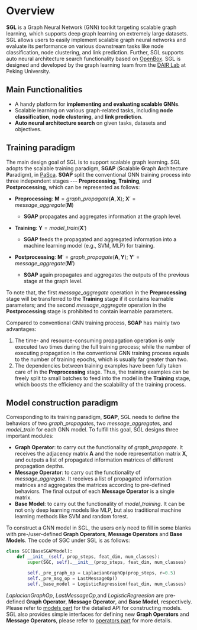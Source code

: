 # Overview

**SGL** is a Graph Neural Network (GNN) toolkit targeting scalable graph learning, which supports deep graph learning on extremely large datasets. SGL allows users to easily implement scalable graph neural networks and evaluate its performance on various downstream tasks like node classification, node clustering, and link prediction. Further, SGL supports auto neural architecture search functionality based on <a href="https://github.com/PKU-DAIR/open-box" target="_blank" rel="nofollow">OpenBox</a>. SGL is designed and developed by the graph learning team from the <a href="https://cuibinpku.github.io/index.html" target="_blank" rel="nofollow">DAIR Lab</a> at Peking University.



## Main Functionalities

+ A handy platform for **implementing and evaluating scalable GNNs**.
+ Scalable learning on various graph-related tasks, including **node classification**, **node clustering**, and **link prediction**.
+ **Auto neural architecture search** on given tasks, datasets and objectives.



## Training paradigm

The main design goal of SGL is to support scalable graph learning. SGL adopts the scalable training paradigm, **SGAP** (**S**calable **G**raph **A**rchitecture **P**aradigm), in <a href="https://arxiv.org/abs/2203.00638" target="_blank" rel="nofollow">PaSca</a>. **SGAP** split the conventional GNN training process into three independent stages --- **Preprocessing**, **Training**, and **Postprocessing**, which can be represented as follows: 

+ **Preprocessing**: $\textbf{M}=graph\_propagate(\textbf{A}, \textbf{X})$; $\textbf{X}'=message\_aggregate(\textbf{M})$
    + **SGAP** propagates and aggregates information at the graph level.

+ **Training**: $\textbf{Y}=model\_train(\textbf{X}')$
    + **SGAP** feeds the propagated and aggregated information into a machine learning model (e.g., SVM, MLP) for training.

+ **Postprocessing**: $\textbf{M}'=graph\_propagate(\textbf{A},\textbf{Y})$;  $\textbf{Y}'=message\_aggregate(\textbf{M}')$
    + **SGAP** again propagates and aggregates the outputs of the previous stage at the graph level.


To note that, the first $message\_aggregate$ operation in the **Preprocessing** stage will be transferred to the **Training**  stage if it contains learnable parameters; and the second $message\_aggregate$ operation in the **Postprocessing** stage is prohibited to contain learnable parameters.

Compared to conventional GNN training process, **SGAP** has mainly two advantages:

1. The time- and resource-consuming propagation operation is only executed two times during the full training process; while the number of executing propagation in the conventional GNN training process equals to the number of training epochs, which is usually far greater than two.
2. The dependencies between training examples have been fully taken care of in the **Preprocessing** stage. Thus, the training examples can be freely split to small batches to feed into the model in the **Training** stage, which boosts the efficiency and the scalability of the training process.



## Model construction paradigm

Corresponding to its training paradigm, **SGAP**, SGL needs to define the behaviors of two $graph\_propagate$s, two $message\_aggregate$s, and $model\_train$ for each GNN model. To fulfill this goal, SGL designs three important modules:

+ **Graph Operator**: to carry out the functionality of $graph\_propagate$. It receives the adjacency matrix $\textbf{A}$ and the node representation matrix $\textbf{X}$, and outputs a list of propagated information matrices of different propagation depths.
+ **Message Operator**: to carry out the functionality of $message\_aggregate$. It receives a list of propagated information matrices and aggregates the matrices according to pre-defined behaviors. The final output of each **Message Operator** is a single matrix.
+ **Base Model**: to carry out the functionality of $model\_training$. It can be not only deep learning models like MLP, but also traditional machine learning methods like SVM and random forest.

To construct a GNN model in SGL, the users only need to fill in some blanks with pre-/user-defined **Graph Operators**, **Message Operators** and **Base Models**. The code of SGC under SGL is as follows:

```python
class SGC(BaseSGAPModel):
    def __init__(self, prop_steps, feat_dim, num_classes):
        super(SGC, self).__init__(prop_steps, feat_dim, num_classes)

        self._pre_graph_op = LaplacianGraphOp(prop_steps, r=0.5)
        self._pre_msg_op = LastMessageOp()
        self._base_model = LogisticRegression(feat_dim, num_classes)
```

$LaplacianGraphOp$, $LastMessageOp$,and $LogisticRegreesion$ are pre-defined **Graph Operator**, **Message Operator**, and **Base Model**, respectively. Please refer to [models part](../../models/models.md) for the detailed API for constructing models. SGL also provides simple interfaces for defining new **Graph Operators** and **Message Operators**, please refer to [operators part](../../operators/operators.md) for more details.
